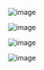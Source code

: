 
![image](https://github.com/user-attachments/assets/d2810210-4015-43e9-aca3-3de032a6e206)

![image](https://github.com/user-attachments/assets/490cd01e-8a10-41d7-83e3-a84c92bbbc2b)
	
![image](https://github.com/user-attachments/assets/555de145-7f0c-4b83-b114-5140d680f2ee)
			
![image](https://github.com/user-attachments/assets/53febf32-d23e-4e30-a7ab-f2ef85775289)
